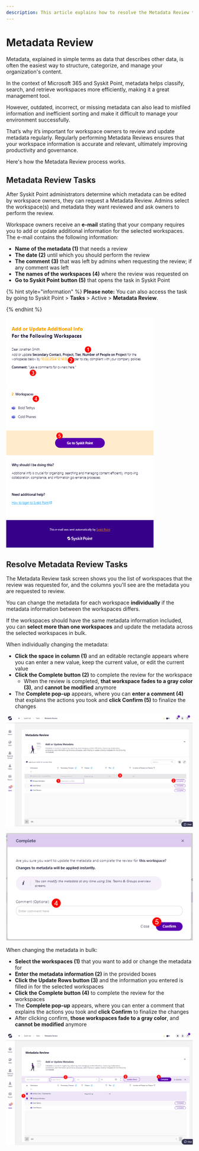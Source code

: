 ```yaml
---
description: This article explains how to resolve the Metadata Review task. 
---
```


# Metadata Review 

Metadata, explained in simple terms as data that describes other data, is often the easiest way to structure, categorize, and manage your organization's content. 

In the context of Microsoft 365 and Syskit Point, metadata helps classify, search, and retrieve workspaces more efficiently, making it a great management tool. 

However, outdated, incorrect, or missing metadata can also lead to misfiled information and inefficient sorting and make it difficult to manage your environment successfully. 

That’s why it’s important for workspace owners to review and update metadata regularly. Regularly performing Metadata Reviews ensures that your workspace information is accurate and relevant, ultimately improving productivity and governance.

Here's how the Metadata Review process works.

## Metadata Review Tasks 

After Syskit Point administrators determine which metadata can be edited by workspace owners, they can request a Metadata Review. 
Admins select the workspace(s) and metadata they want reviewed and ask owners to perform the review. 

Workspace owners receive an **e-mail** stating that your company requires you to add or update additional information for the selected workspaces. The e-mail contains the following information: 

* **Name of the metadata (1)** that needs a review
* **The date (2)** until which you should perform the review
* **The comment (3)** that was left by admins when requesting the review; if any comment was left
* **The names of the workspaces (4)** where the review was requested on
* **Go to Syskit Point button (5)** that opens the task in Syskit Point

{% hint style="information" %}
**Please note:** You can also access the task by going to Syskit Point > **Tasks** > Active > **Metadata Review**. 

{% endhint %}

![Resolve Metadata Review - E-mail](../../.gitbook/assets/resolve-metadata-review-email.png)


## Resolve Metadata Review Tasks 

The Metadata Review task screen shows you the list of workspaces that the review was requested for, and the columns you'll see are the metadata you are requested to review. 

You can change the metadata for each workspace **individually** if the metadata information between the workspaces differs.

If the workspaces should have the same metadata information included, you can **select more than one workspaces** and update the metadata across the selected workspaces in bulk. 

When individually changing the metadata: 

* **Click the space in column (1)** and an editable rectangle appears where you can enter a new value, keep the current value, or edit the current value
* **Click the Complete button (2)** to complete the review for the workspace
    * When the review is completed, **that workspace fades to a gray color (3)**, and **cannot be modified** anymore
* The **Complete pop-up** appears, where you can **enter a comment (4)** that explains the actions you took and **click Confirm (5)** to finalize the changes


![Resolve Metadata Review - Task](../../.gitbook/assets/resolve-metadata-review-task.png)

![Resolve Metadata Review - Complete Task](../../.gitbook/assets/resolve-metadata-review-task-complete.png)

When changing the metadata in bulk: 

* **Select the workspaces (1)** that you want to add or change the metadata for
* **Enter the metadata information (2)** in the provided boxes
* **Click the Update Rows button (3)** and the information you entered is filled in for the selected workspaces
* **Click the Complete button (4)** to complete the review for the workspaces
* The **Complete pop-up** appears, where you can enter a comment that explains the actions you took and **click Confirm** to finalize the changes
* After clicking confirm, **those workspaces fade to a gray color**, and **cannot be modified** anymore

![Resolve Metadata Review - Bulk Changes](../../.gitbook/assets/resolve-metadata-review-bulk.png)